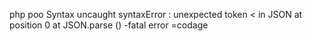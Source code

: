 php poo Syntax
uncaught syntaxError : unexpected token < in JSON at position 0
at JSON.parse (<anonymous>)
-fatal error =codage